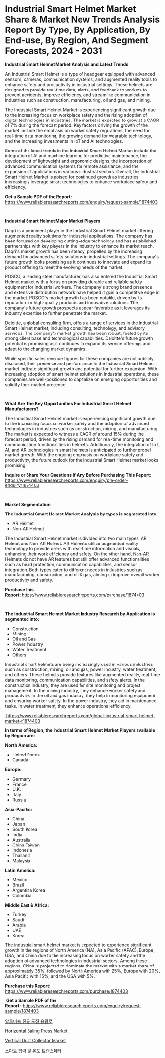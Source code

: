 <p><h1>Industrial Smart Helmet Market Share & Market New Trends Analysis Report By Type, By Application, By End-use, By Region, And Segment Forecasts, 2024 - 2031</h1></p><p><strong>Industrial Smart Helmet Market Analysis and Latest Trends</strong></p>
<p><p>An Industrial Smart Helmet is a type of headgear equipped with advanced sensors, cameras, communication systems, and augmented reality tools to enhance safety and productivity in industrial settings. These helmets are designed to provide real-time data, alerts, and feedback to workers to prevent accidents, improve efficiency, and streamline communication in industries such as construction, manufacturing, oil and gas, and mining.</p><p>The Industrial Smart Helmet Market is experiencing significant growth due to the increasing focus on workplace safety and the rising adoption of digital technologies in industries. The market is expected to grow at a CAGR of 7% during the forecast period. Key factors driving the growth of the market include the emphasis on worker safety regulations, the need for real-time data monitoring, the growing demand for wearable technology, and the increasing investments in IoT and AI technologies.</p><p>Some of the latest trends in the Industrial Smart Helmet Market include the integration of AI and machine learning for predictive maintenance, the development of lightweight and ergonomic designs, the incorporation of advanced communication systems for remote assistance, and the expansion of applications in various industrial sectors. Overall, the Industrial Smart Helmet Market is poised for continued growth as industries increasingly leverage smart technologies to enhance workplace safety and efficiency.</p></p>
<p><strong>Get a Sample PDF of the Report:&nbsp;</strong> <a href="https://www.reliableresearchreports.com/enquiry/request-sample/1874403">https://www.reliableresearchreports.com/enquiry/request-sample/1874403</a></p>
<p>&nbsp;</p>
<p><strong>Industrial Smart Helmet Major Market Players</strong></p>
<p><p>Daqri is a prominent player in the Industrial Smart Helmet market offering augmented reality solutions for industrial applications. The company has been focused on developing cutting-edge technology and has established partnerships with key players in the industry to enhance its market reach. Daqri's market growth has been steady, propelled by the increasing demand for advanced safety solutions in industrial settings. The company's future growth looks promising as it continues to innovate and expand its product offering to meet the evolving needs of the market.</p><p>POSCO, a leading steel manufacturer, has also entered the Industrial Smart Helmet market with a focus on providing durable and reliable safety equipment for industrial workers. The company's strong brand presence and extensive distribution network have helped it gain a competitive edge in the market. POSCO's market growth has been notable, driven by its reputation for high-quality products and innovative solutions. The company's future growth prospects appear favorable as it leverages its industry expertise to further penetrate the market.</p><p>Deloitte, a global consulting firm, offers a range of services in the Industrial Smart Helmet market, including consulting, technology, and advisory services. The company's market growth has been robust, fueled by its strong client base and technological capabilities. Deloitte's future growth potential is promising as it continues to expand its service offerings and adapt to the changing market dynamics.</p><p>While specific sales revenue figures for these companies are not publicly disclosed, their presence and performance in the Industrial Smart Helmet market indicate significant growth and potential for further expansion. With increasing adoption of smart helmet solutions in industrial operations, these companies are well-positioned to capitalize on emerging opportunities and solidify their market presence.</p></p>
<p>&nbsp;</p>
<p><strong>What Are The Key Opportunities For Industrial Smart Helmet Manufacturers?</strong></p>
<p><p>The Industrial Smart Helmet market is experiencing significant growth due to the increasing focus on worker safety and the adoption of advanced technologies in industries such as construction, mining, and manufacturing. The market is expected to witness a CAGR of around 15% during the forecast period, driven by the rising demand for real-time monitoring and communication functionalities in helmets. Additionally, the integration of IoT, AI, and AR technologies in smart helmets is anticipated to further propel market growth. With the ongoing emphasis on workplace safety and productivity, the future outlook for the Industrial Smart Helmet market looks promising.</p></p>
<p><strong>Inquire or Share Your Questions If Any Before Purchasing This Report:</strong> <a href="https://www.reliableresearchreports.com/enquiry/pre-order-enquiry/1874403">https://www.reliableresearchreports.com/enquiry/pre-order-enquiry/1874403</a></p>
<p>&nbsp;</p>
<p><strong>Market Segmentation</strong></p>
<p><strong>The Industrial Smart Helmet Market Analysis by types is segmented into:</strong></p>
<p><ul><li>AR Helmet</li><li>Non-AR Helmet</li></ul></p>
<p><p>The Industrial Smart Helmet market is divided into two main types: AR Helmet and Non-AR Helmet. AR Helmets utilize augmented reality technology to provide users with real-time information and visuals, enhancing their work efficiency and safety. On the other hand, Non-AR Helmets do not have AR features but still offer advanced functionalities such as head protection, communication capabilities, and sensor integration. Both types cater to different needs in industries such as manufacturing, construction, and oil & gas, aiming to improve overall worker productivity and safety.</p></p>
<p><strong>Purchase this Report:&nbsp;</strong><a href="https://www.reliableresearchreports.com/purchase/1874403">https://www.reliableresearchreports.com/purchase/1874403</a></p>
<p>&nbsp;</p>
<p><strong>The Industrial Smart Helmet Market Industry Research by Application is segmented into:</strong></p>
<p><ul><li>Construction</li><li>Mining</li><li>Oil and Gas</li><li>Power Industry</li><li>Water Treatment</li><li>Others</li></ul></p>
<p><p>Industrial smart helmets are being increasingly used in various industries such as construction, mining, oil and gas, power industry, water treatment, and others. These helmets provide features like augmented reality, real-time data monitoring, communication capabilities, and safety alerts. In the construction industry, they are used for site monitoring and project management. In the mining industry, they enhance worker safety and productivity. In the oil and gas industry, they help in monitoring equipment and ensuring worker safety. In the power industry, they aid in maintenance tasks. In water treatment, they enhance operational efficiency.</p></p>
<p><a href="https://www.reliableresearchreports.com/global-industrial-smart-helmet-market-r1874403">&nbsp;https://www.reliableresearchreports.com/global-industrial-smart-helmet-market-r1874403</a></p>
<p><strong>In terms of Region, the Industrial Smart Helmet Market Players available by Region are:</strong></p>
<p>
    <p> <strong> North America: </strong>
        <ul>
            <li>United States</li>
            <li>Canada</li>
        </ul>
        </p> 
    <p> <strong> Europe: </strong>
        <ul>
            <li>Germany</li>
            <li>France</li>
            <li>U.K.</li>
            <li>Italy</li>
            <li>Russia</li>
        </ul>
        </p> 
    <p> <strong> Asia-Pacific: </strong>
        <ul>
            <li>China</li>
            <li>Japan</li>
            <li>South Korea</li>
            <li>India</li>
            <li>Australia</li>
            <li>China Taiwan</li>
            <li>Indonesia</li>
            <li>Thailand</li>
            <li>Malaysia</li>
        </ul>
        </p> 
    <p> <strong> Latin America: </strong>
        <ul>
            <li>Mexico</li>
            <li>Brazil</li>
            <li>Argentina Korea</li>
            <li>Colombia</li>
        </ul>
        </p> 
    <p> <strong> Middle East & Africa: </strong>
        <ul>
            <li>Turkey</li>
            <li>Saudi</li>
            <li>Arabia</li>
            <li>UAE</li>
            <li>Korea</li>
        </ul>
    </p>
    </p>
<p><p>The industrial smart helmet market is expected to experience significant growth in the regions of North America (NA), Asia Pacific (APAC), Europe, USA, and China due to the increasing focus on worker safety and the adoption of advanced technologies in industrial sectors. Among these regions, China is projected to dominate the market with a market share of approximately 35%, followed by North America with 25%, Europe with 20%, Asia Pacific with 15%, and the USA with 5%.</p></p>
<p><strong>Purchase this Report: </strong><a href="https://www.reliableresearchreports.com/purchase/1874403">https://www.reliableresearchreports.com/purchase/1874403</a></p>
<p>&nbsp;<strong>Get a Sample PDF of the Report:&nbsp;&nbsp;</strong><a href="https://www.reliableresearchreports.com/enquiry/request-sample/1874403">https://www.reliableresearchreports.com/enquiry/request-sample/1874403</a></p>
<p><strong></strong></p>
<p><p><a href="https://github.com/nigaleamar09/Market-Research-Report-List-1/blob/main/7736216172568.md">알루미늄 진공 도징 용광로</a></p><p><a href="https://github.com/tamvrosiya/Market-Research-Report-List-4/blob/main/horizontal-baling-press-market.md">Horizontal Baling Press Market</a></p><p><a href="https://github.com/pizolina/Market-Research-Report-List-5/blob/main/vertical-dust-collector-market.md">Vertical Dust Collector Market</a></p><p><a href="https://github.com/lkwggful07722/Market-Research-Report-List-2/blob/main/8642696172569.md">스마트 압력 및 온도 트랜스미터</a></p></p>